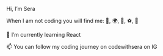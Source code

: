 Hi, I’m Sera

When I am not coding you will find me: 🍫, 🌍, 🧩, ⚽️, 👠 

🌱 I’m currently learning React

📫 You can follow my coding journey on codewithsera on IG

<!---
Sera-iso/Sera-iso is a ✨ special ✨ repository because its `README.md` (this file) appears on your GitHub profile.
You can click the Preview link to take a look at your changes.
--->
